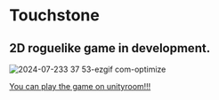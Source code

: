 # Touchstone
## 2D roguelike game in development.

![2024-07-233 37 53-ezgif com-optimize](https://github.com/user-attachments/assets/5449d9e4-01a0-4275-9920-f1344f6de00a)


[You can play the game on unityroom!!!](https://unityroom.com/games/touchstone)
